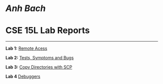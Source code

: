# *Anh Bach*
# CSE 15L Lab Reports
***


**Lab 1:** [Remote Acess](https://anhbch.github.io/cse15l-lab-reports/lab-report-1-week-2.html)

**Lab 2:** [Tests, Symptoms and Bugs](https://anhbch.github.io/cse15l-lab-reports/lab-report-2-week-4.html)

**Lab 3:** [Copy Directories with SCP](https://anhbch.github.io/cse15l-lab-reports/lab-report-3-week-6.html)

**Lab 4** [Debuggers](https://anhbch.github.io/cse15l-lab-reports/lab-report-4-week-8.html)




